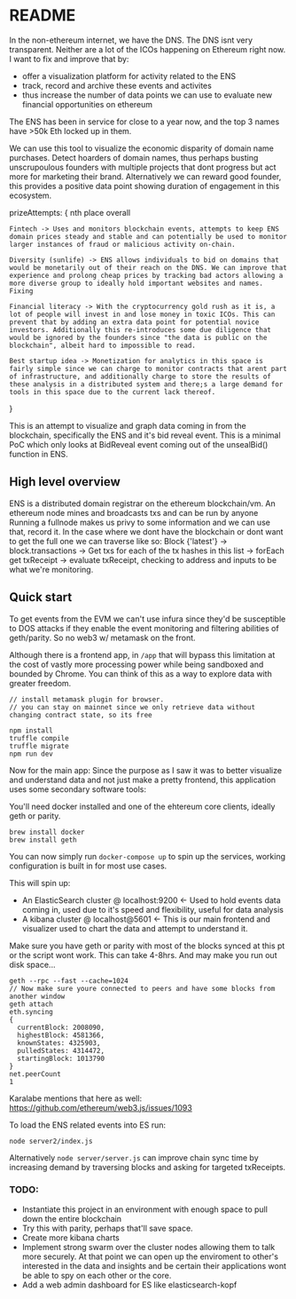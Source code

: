 # README

In the non-ethereum internet, we have the DNS. The DNS isnt very transparent. Neither are a lot of the ICOs happening on Ethereum right now. I want to fix and improve that by:
 - offer a visualization platform for activity related to the ENS
 - track, record and archive these events and activites
 - thus increase the number of data points we can use to evaluate new financial opportunities on ethereum
 
The ENS has been in service for close to a year now, and the top 3 names have >50k Eth locked up in them. 

We can use this tool to visualize the economic disparity of domain name purchases. 
Detect hoarders of domain names, thus perhaps busting unscrupoulous founders with multiple projects that dont progress but act more for marketing their brand. 
Alternatively we can reward good founder, this provides a positive data point showing duration of engagement in this ecosystem. 

prizeAttempts: {
	nth place overall

	Fintech -> Uses and monitors blockchain events, attempts to keep ENS domain prices steady and stable and can potentially be used to monitor larger instances of fraud or malicious activity on-chain. 

	Diversity (sunlife) -> ENS allows individuals to bid on domains that would be monetarily out of their reach on the DNS. We can improve that experience and prolong cheap prices by tracking bad actors allowing a more diverse group to ideally hold important websites and names. Fixing 

	Financial literacy -> With the cryptocurrency gold rush as it is, a lot of people will invest in and lose money in toxic ICOs. This can prevent that by adding an extra data point for potential novice investors. Additionally this re-introduces some due diligence that would be ignored by the founders since "the data is public on the blockchain", albeit hard to impossible to read. 

	Best startup idea -> Monetization for analytics in this space is fairly simple since we can charge to monitor contracts that arent part of infrastructure, and additionally charge to store the results of these analysis in a distributed system and there;s a large demand for tools in this space due to the current lack thereof. 

}

This is an attempt to visualize and graph data coming in from the blockchain, specifically the ENS and it's bid reveal event. This is a minimal PoC which only looks at BidReveal event coming out of the unsealBid() function in ENS. 

## High level overview

ENS is a distributed domain registrar on the ethereum blockchain/vm.
An ethereum node mines and broadcasts txs and can be run by anyone
Running a fullnode makes us privy to some information and we can use that,
record it. 
In the case where we dont have the blockchain or dont want to get the full one we can traverse like so:
Block {'latest'} -> block.transactions -> Get txs for each of the tx hashes in this list -> forEach get txReceipt -> evaluate txReceipt, checking to address and inputs to be what we're monitoring. 

## Quick start  

 To get events from the EVM we can't use infura since they'd be susceptible to DOS attacks if they enable the event monitoring and filtering abilities of geth/parity. So no web3 w/ metamask on the front. 

 Although there is a frontend app, in `/app` that will bypass this limitation at the cost of vastly more processing power while being sandboxed and bounded by Chrome. 
 You can think of this as a way to explore data with greater freedom. 

```
// install metamask plugin for browser.
// you can stay on mainnet since we only retrieve data without changing contract state, so its free

npm install
truffle compile
truffle migrate
npm run dev
 ```

Now for the main app:
Since the purpose as I saw it was to better visualize and understand data and not just make a pretty frontend, this application uses some secondary software tools:

You'll need docker installed and one of the ehtereum core clients, ideally geth or parity.  

```
brew install docker
brew install geth
```

You can now simply run `docker-compose up` to spin up the services, working configuration is built in for most use cases. 

This will spin up:
- An ElasticSearch cluster @ localhost:9200 <- Used to hold events data coming in, used due to it's speed and flexibility, useful for data analysis
- A kibana cluster @ localhost@5601 <- This is our main frontend and visualizer used to chart the data and attempt to understand it.

Make sure you have geth or parity with most of the blocks synced at this pt or the script wont work. This can take 4-8hrs. And may make you run out disk space...
```
geth --rpc --fast --cache=1024
// Now make sure youre connected to peers and have some blocks from another window
geth attach
eth.syncing
{
  currentBlock: 2008090,
  highestBlock: 4581366,
  knownStates: 4325903,
  pulledStates: 4314472,
  startingBlock: 1013790
}
net.peerCount
1
```
Karalabe mentions that here as well: https://github.com/ethereum/web3.js/issues/1093


To load the ENS related events into ES run:  
``` 
node server2/index.js 
```  
Alternatively `node server/server.js` can improve chain sync time by increasing demand by traversing blocks and asking for targeted txReceipts. 


### TODO:

- Instantiate this project in an environment with enough space to pull down the entire blockchain
- Try this with parity, perhaps that'll save space. 
- Create more kibana charts
- Implement strong swarm over the cluster nodes allowing them to talk more securely. 
	At that point we can open up the enviroment to other's interested in the data and insights and be certain their applications wont be able to spy on each other or the core. 
- Add a web admin dashboard for ES like elasticsearch-kopf
